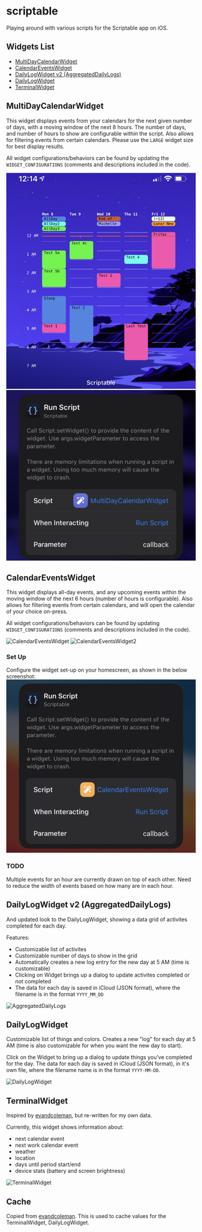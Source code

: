 # scriptable
Playing around with various scripts for the Scriptable app on iOS.

## Widgets List
- [MultiDayCalendarWidget](https://github.com/yaylinda/scriptable#MultiDayCalendarWidget)
- [CalendarEventsWidget](https://github.com/yaylinda/scriptable#calendareventswidget)
- [DailyLogWidget v2 (AggregatedDailyLogs)](https://github.com/yaylinda/scriptable#dailylogwidget-v2-aggregateddailylogs)
- [DailyLogWidget](https://github.com/yaylinda/scriptable#dailylogwidget)
- [TerminalWidget](https://github.com/yaylinda/scriptable#terminalwidget)

## MultiDayCalendarWidget
This widget displays events from your calendars for the next given number of days, with a moving window of the next 8 hours. The number of days, and number of hours to show are configurable within the script. Also allows for filtering events from certain calendars. Please use the `LARGE` widget size for best display results. 

All widget configurations/behaviors can be found by updating the `WIDGET_CONFIGURATIONS` (comments and descriptions included in the code).

![MultiDayCalendarWidget](/images/MultiDayCalendarWidget.png)
![MultiDayCalendarWidgetSetup](/images/MultiDayCalendarWidgetSetup.png)

## CalendarEventsWidget
This widget displays all-day events, and any upcoming events within the moving window of the next 6 hours (number of hours is configurable). Also allows for filtering events from certain calendars, and will open the calendar of your choice on-press. 

All widget configurations/behaviors can be found by updating `WIDGET_CONFIGURATIONS` (comments and descriptions included in the code).

![CalendarEventsWidget](/images/CalendarEventsWidget.png)
![CalendarEventsWidget2](/images/CalendarEventsWidget2.png)

### Set Up
Configure the widget set-up on your homescreen, as shown in the below screenshot: 
![CalendarEventsWidgetSetup](/images/CalendarEventsWidgetSetup.png)

### TODO
Multiple events for an hour are currently drawn on top of each other. Need to reduce the width of events based on how many are in each hour.

## DailyLogWidget v2 (AggregatedDailyLogs)
And updated look to the DailyLogWidget, showing a data grid of activites completed for each day.

Features:
- Customizable list of activites
- Customizable number of days to show in the grid
- Automatically creates a new log entry for the new day at 5 AM (time is customizable)
- Clicking on Widget brings up a dialog to update activites completed or not completed
- The data for each day is saved in iCloud (JSON format), where the filename is in the format `YYYY_MM_DD`

![AggregatedDailyLogs](/images/AggregatedDailyLogs.png)

## DailyLogWidget
Customizable list of things and colors. Creates a new "log" for each day at 5 AM (time is also customizable for when you want the new day to start). 

Click on the Widget to bring up a dialog to update things you've completed for the day. The data for each day is saved in iCloud (JSON format), in it's own file, where the filename name is in the format `YYYY-MM-DD`.

![DailyLogWidget](/images/DailyLogWidgetPreview.gif)

## TerminalWidget
Inspired by [evandcoleman](https://github.com/evandcoleman/scriptable), but re-written for my own data.

Currently, this widget shows information about:
- next calendar event
- next work calendar event
- weather
- location
- days until period start/end
- device stats (battery and screen brightness)

![TerminalWidget](/images/TerminalWidget.png)

## Cache
Copied from [evandcoleman](https://github.com/evandcoleman/scriptable/blob/main/scripts/cache.js). This is used to cache values for the TerminalWidget, DailyLogWidget.

